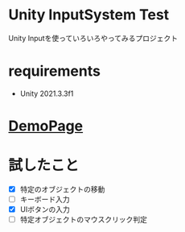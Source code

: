 # Unity InputSystem Test

Unity Inputを使っていろいろやってみるプロジェクト

# requirements

* Unity 2021.3.3f1

# [DemoPage](https://ayutaz.github.io/InputSystemTest/WebGL/WebGL/)

# 試したこと

- [x] 特定のオブジェクトの移動
- [ ] キーボード入力
- [x] UIボタンの入力
- [ ] 特定オブジェクトのマウスクリック判定